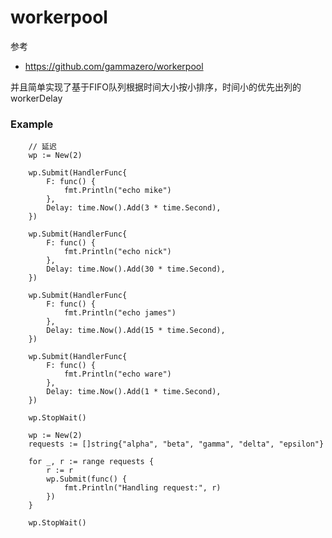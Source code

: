 # workerpool

参考
- https://github.com/gammazero/workerpool  

并且简单实现了基于FIFO队列根据时间大小按小排序，时间小的优先出列的workerDelay

### Example

```golang
    // 延迟
    wp := New(2)

	wp.Submit(HandlerFunc{
		F: func() {
			fmt.Println("echo mike")
		},
		Delay: time.Now().Add(3 * time.Second),
	})

	wp.Submit(HandlerFunc{
		F: func() {
			fmt.Println("echo nick")
		},
		Delay: time.Now().Add(30 * time.Second),
	})

	wp.Submit(HandlerFunc{
		F: func() {
			fmt.Println("echo james")
		},
		Delay: time.Now().Add(15 * time.Second),
	})

	wp.Submit(HandlerFunc{
		F: func() {
			fmt.Println("echo ware")
		},
		Delay: time.Now().Add(1 * time.Second),
	})

    wp.StopWait()
```

```golang
    wp := New(2)
	requests := []string{"alpha", "beta", "gamma", "delta", "epsilon"}

	for _, r := range requests {
		r := r
		wp.Submit(func() {
			fmt.Println("Handling request:", r)
		})
	}

	wp.StopWait()

```